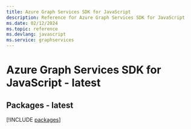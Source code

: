 ```yaml
---
title: Azure Graph Services SDK for JavaScript
description: Reference for Azure Graph Services SDK for JavaScript
ms.date: 02/12/2024
ms.topic: reference
ms.devlang: javascript
ms.service: graphservices
---
```

# Azure Graph Services SDK for JavaScript - latest
## Packages - latest
[!INCLUDE [packages](graph-services-index.md)]